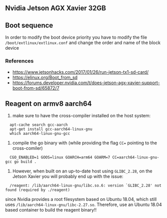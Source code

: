 

## Nvidia Jetson AGX Xavier 32GB

## Boot sequence

In order to modify the boot device priority you have to modify the file
`/boot/extlinux/extlinux.conf` and change the order and name of the 
block device

### References

- https://www.jetsonhacks.com/2017/01/26/run-jetson-tx1-sd-card/
- https://elinux.org/Boot_from_sd
- https://forums.developer.nvidia.com/t/does-jetson-agx-xavier-support-boot-from-sd/65872/7

## Reagent on armv8 aarch64

1. make sure to have the cross-compiler installed on the host system:

```
  apt-cache search gcc-aarch
  apt-get install gcc-aarch64-linux-gnu 
  which aarch64-linux-gnu-gcc
```

1. compile the go binary with (while providing the flag `CC=` pointing to the cross-comiler)

```
  CGO_ENABLED=1 GOOS=linux GOARCH=arm64 GOARM=7 CC=aarch64-linux-gnu-gcc go build .
```

1. However, when built on an up-to-date host using `GLIBC_2.28`, on the Jetson Xavier you will probably end up with the issue:

```
  /reagent: /lib/aarch64-linux-gnu/libc.so.6: version `GLIBC_2.28' not found (required by ./reagent)
```

since Nvidia provides a root filesystem based on Ubuntu 18.04, which still uses
`/lib/aarch64-linux-gnu/libc-2.27.so`. Therefore, use an Ubuntu 18.04 based container to build
the reagent binary!!

